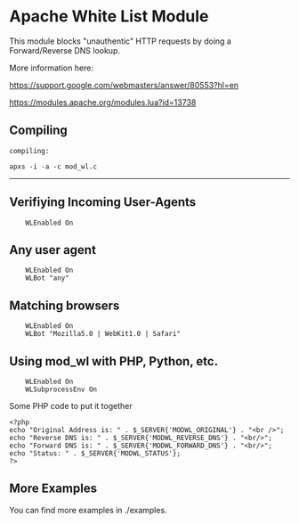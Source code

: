 Apache White List Module
===================================================

This module blocks "unauthentic" HTTP requests by doing
a Forward/Reverse DNS lookup.

More information here:

https://support.google.com/webmasters/answer/80553?hl=en

https://modules.apache.org/modules.lua?id=13738


Compiling
------------------------------------

	compiling:

	apxs -i -a -c mod_wl.c

------------------------------------

Verifiying Incoming User-Agents
------------------------------------

		WLEnabled On


Any user agent
-----------------

		WLEnabled On
		WLBot "any"

Matching browsers
------------------

		WLEnabled On
		WLBot "Mozilla5.0 | WebKit1.0 | Safari"

Using mod_wl with PHP, Python, etc.
-----------------------------------

		WLEnabled On
		WLSubprocessEnv On

Some PHP code to put it together
```
<?php
echo "Original Address is: " . $_SERVER{'MODWL_ORIGINAL'} . "<br />";
echo "Reverse DNS is: " . $_SERVER{'MODWL_REVERSE_DNS'} . "<br/>";
echo "Forward DNS is: " . $_SERVER{'MODWL_FORWARD_DNS'} . "<br/>";
echo "Status: " . $_SERVER{'MODWL_STATUS'};
?>
```


More Examples
------------------
You can find more examples in ./examples. 
